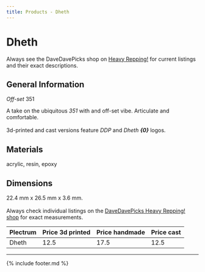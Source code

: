 ```yaml
---
title: Products - Dheth
---
```

# Dheth

Always see the DaveDavePicks shop on [Heavy Repping!](https://www.heavyrepping.com/store/shop/davedavepicks/) for current listings and their exact descriptions.

## General Information
*Off-set* 351

A take on the ubiquitous *351* with and off-set vibe. Articulate and comfortable.<br/><br/>3d-printed and cast versions feature *DDP* and *Dheth* ***{0}*** logos.

## Materials
acrylic, resin, epoxy

## Dimensions
22.4 mm x 26.5 mm x 3.6 mm.<br/><br/>Always check individual listings on the [DaveDavePicks Heavy Repping! shop](https://www.heavyrepping.com/store/shop/davedavepicks/) for exact measurements.

| **Plectrum**                                        | **Price 3d printed**   | **Price handmade**   | **Price cast**   |
|:----------------------------------------------------|:-----------------------|:---------------------|:-----------------|
| Dheth                                          | 12.5               | 17.5             | 12.5         |

---

{% include footer.md %}